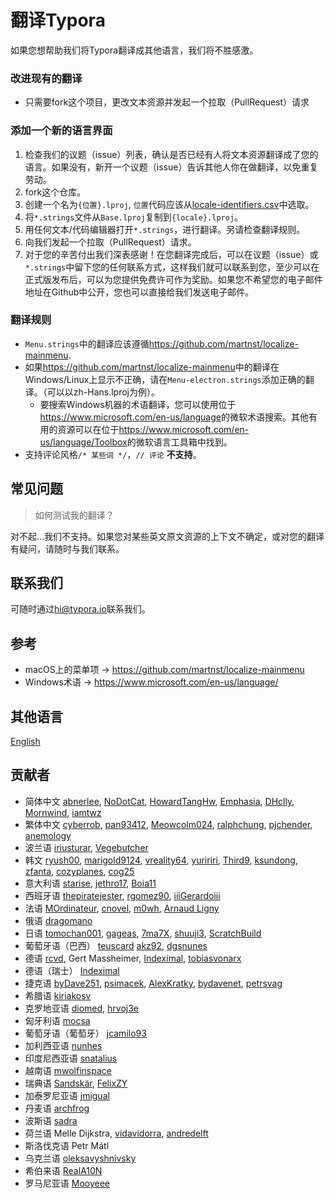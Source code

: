 # 翻译Typora

如果您想帮助我们将Typora翻译成其他语言，我们将不胜感激。

### 改进现有的翻译

- 只需要fork这个项目，更改文本资源并发起一个拉取（PullRequest）请求

### 添加一个新的语言界面

1. 检查我们的议题（issue）列表，确认是否已经有人将文本资源翻译成了您的语言。如果没有，新开一个议题（issue）告诉其他人你在做翻译，以免重复劳动。
2. fork这个仓库。
3. 创建一个名为`{位置}.lproj`, `位置`代码应该从[locale-identifiers.csv](locale-identifiers.csv)中选取。
4. 将`*.strings`文件从`Base.lproj`复制到`{locale}.lproj`。
5. 用任何文本/代码编辑器打开`*.strings`，进行翻译。另请检查翻译规则。
6. 向我们发起一个拉取（PullRequest）请求。
7. 对于您的辛苦付出我们深表感谢！在您翻译完成后，可以在议题（issue）或`*.strings`中留下您的任何联系方式，这样我们就可以联系到您，至少可以在正式版发布后，可以为您提供免费许可作为奖励。如果您不希望您的电子邮件地址在Github中公开，您也可以直接给我们发送电子邮件。

### 翻译规则

- `Menu.strings`中的翻译应该遵循<https://github.com/martnst/localize-mainmenu>.
- 如果<https://github.com/martnst/localize-mainmenu>中的翻译在Windows/Linux上显示不正确，请在`Menu-electron.strings`添加正确的翻译。（可以以zh-Hans.lproj为例）。
  - 要搜索Windows机器的术语翻译，您可以使用位于<https://www.microsoft.com/en-us/language>的微软术语搜索。其他有用的资源可以在位于<https://www.microsoft.com/en-us/language/Toolbox>的微软语言工具箱中找到。
- 支持评论风格`/* 某些词 */`，`// 评论` **不支持**。

## 常见问题

> 如何测试我的翻译？

对不起...我们不支持。如果您对某些英文原文资源的上下文不确定，或对您的翻译有疑问，请随时与我们联系。

## 联系我们

可随时通过<hi@typora.io>联系我们。

## 参考

- macOS上的菜单项 → https://github.com/martnst/localize-mainmenu
- Windows术语 → https://www.microsoft.com/en-us/language/

## 其他语言
[English](Readme.md)

## 贡献者

- 简体中文 [abnerlee](https://github.com/abnerlee), [NoDotCat](https://github.com/NoDotCat), [HowardTangHw](https://github.com/HowardTangHw),  [Emphasia](https://github.com/Emphasia), [DHclly](https://github.com/DHclly), [Mornwind](https://github.com/Mornwind), [iamtwz](https://github.com/iamtwz)
- 繁体中文 [cyberrob](https://github.com/cyberrob), [pan93412](https://github.com/pan93412), [Meowcolm024](https://github.com/Meowcolm024), [ralphchung](https://github.com/ralphchung), [pjchender](https://github.com/pjchender), [anemology](https://github.com/anemology)
- 波兰语  [iriusturar](https://github.com/iriusturar), [Vegebutcher](https://github.com/Vegebutcher)
- 韩文  [ryush00](https://github.com/ryush00),  [marigold9124](https://github.com/marigold9124), [vreality64](https://github.com/vreality64), [yuririri](https://github.com/yuririri), [Third9](https://github.com/Third9), [ksundong](https://github.com/ksundong), [zfanta](https://github.com/zfanta), [cozyplanes](https://github.com/cozyplanes), [cog25](https://github.com/cog25)
- 意大利语  [starise](https://github.com/starise), [jethro17](https://github.com/jethro17), [Boia11](https://github.com/Boia11)
- 西班牙语  [thepiratejester](https://github.com/thepiratejester), [rgomez90](https://github.com/rgomez90), [iiiGerardoiii](https://github.com/iiiGerardoiii)
- 法语 [MOrdinateur](https://github.com/MOrdinateur), [cnovel](https://github.com/cnovel), [m0wh](https://github.com/m0wh), [Arnaud Ligny](https://github.com/ArnaudLigny)
- 俄语 [dragomano](https://github.com/dragomano)
- 日语 [tomochan001](https://github.com/tomochan001), [gageas](https://github.com/gageas), [7ma7X](https://github.com/7ma7X), [shuuji3](https://github.com/shuuji3), [ScratchBuild](https://github.com/ScratchBuild)
- 葡萄牙语（巴西） [teuscard](https://github.com/teuscard) [akz92](https://github.com/akz92), [dgsnunes](https://github.com/dgsnunes)
- 德语 [rcvd](https://github.com/rcvd), Gert Massheimer, [Indeximal](https://github.com/Indeximal), [tobiasvonarx](https://github.com/tobiasvonarx)
- 德语（瑞士） [Indeximal](https://github.com/Indeximal)
- 捷克语 [byDave251](https://github.com/byDave251), [psimacek](https://github.com/psimacek), [AlexKratky](https://github.com/AlexKratky), [bydavenet](https://github.com/bydavenet), [petrsvag](https://github.com/petrsvag)
- 希腊语 [kiriakosv](https://github.com/kiriakosv)
- 克罗地亚语 [diomed](https://github.com/diomed), [hrvoj3e](https://github.com/hrvoj3e)
- 匈牙利语 [mocsa](https://github.com/mocsa)
- 葡萄牙语（葡萄牙） [jcamilo93](https://github.com/jcamilo93)
- 加利西亚语 [nunhes](https://github.com/nunhes)
- 印度尼西亚语 [snatalius](https://github.com/snatalius)
- 越南语 [mwolfinspace](https://github.com/mwolfinspace)
- 瑞典语 [Sandskär](https://github.com/passar), [FelixZY](https://github.com/FelixZY)
- 加泰罗尼亚语 [jmigual](https://github.com/jmigual)
- 丹麦语 [archfrog](https://github.com/archfrog)
- 波斯语 [sadra](https://github.com/sadra)
- 荷兰语 Melle Dijkstra, [vidavidorra](https://github.com/vidavidorra), [andredelft](https://github.com/andredelft)
- 斯洛伐克语 Petr Mátl
- 乌克兰语 [oleksavyshnivsky](https://github.com/oleksavyshnivsky)
- 希伯来语 [RealA10N](https://github.com/RealA10N)
- 罗马尼亚语 [Mooyeee](https://github.com/Mooyeee)
